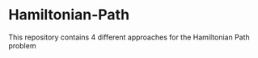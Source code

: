 # Hamiltonian-Path
This repository contains 4 different approaches for the Hamiltonian Path problem
